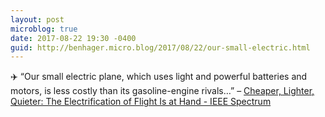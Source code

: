 ```yaml
---
layout: post
microblog: true
date: 2017-08-22 19:30 -0400
guid: http://benhager.micro.blog/2017/08/22/our-small-electric.html
---
```

✈️ “Our small electric plane, which uses light and powerful batteries and motors, is less costly than its gasoline-engine rivals…” – [Cheaper, Lighter, Quieter: The Electrification of Flight Is at Hand - IEEE Spectrum](http://spectrum.ieee.org/aerospace/aviation/cheaper-lighter-quieter-the-electrification-of-flight-is-at-hand)
